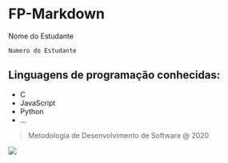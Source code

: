 # FP-Markdown
Nome do Estudante

`Numero do Estudante`
## Linguagens de programação conhecidas:
* C
* JavaScript
* Python
* ...
> Metodologia de Desenvolvimento de Software @ 2020

![](eduportugal_ipleiria_n.jpg)    